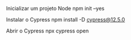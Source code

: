 Inicializar um projeto Node
npm init –yes

Instalar o Cypress
npm install -D cypress@12.5.0


Abrir o Cypress
npx cypress open
